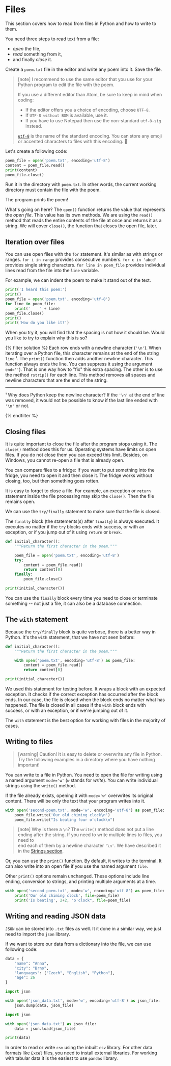# Files

This section covers how to read from files in Python 
and how to write to them.

You need three steps to read text from a file:
* *open* the file,
* *read* something from it,
* and finally *close* it.

Create a `poem.txt` file in the editor and write any poem into it.
Save the file.

> [note]
> I recommend to use the same editor that you use for your 
> Python program to edit the file with the poem.
>
> If you use a different editor than Atom, be sure to keep in mind when coding:
> * If the editor offers you a choice of encoding, choose `UTF-8`.
> * If `UTF-8 without BOM` is available, use it.
> * If you have to use Notepad then use the non-standard `utf-8-sig` instead.
>
> [`utf-8`] is the name of the standard encoding.
> You can store any emoji or accented characters to files with this encoding.
> 🎉

[`utf-8`]: https://en.wikipedia.org/wiki/UTF-8

Let's create a following code:

```python
poem_file = open('poem.txt', encoding='utf-8')
content = poem_file.read()
print(content)
poem_file.close()
```

Run it in the directory with `poem.txt`. In other words, the current working 
directory must contain the file with the poem. 

The program prints the poem!

What's going on here?
The `open()` function returns the value that represents the *open file*.
This value has its own methods.
We are using the `read()` method that reads the entire contents 
of the file at once and returns it as a string.
We will cover `close()`, the function that closes the open file, later.


## Iteration over files

You can use open files with the `for` statement. 
It's similar as with strings or ranges.
`for i in range` provides consecutive numbers. 
`for c in 'abcd'` provides single string characters. 
`for line in poem_file` provides individual lines read from the file into the `line` variable.

For example, we can indent the poem to make it stand out of the text.

```python
print('I heard this poem:')
print()
poem_file = open('poem.txt', encoding='utf-8')
for line in poem_file:
    print('    ' + line)
poem_file.close()
print()
print('How do you like it?')
```


When you try it, you will find that the spacing is not how it should be. 
Would you like to try to explain why this is so?

{% filter solution %}
Each row ends with a newline character (`'\n'`).
When iterating over a Python file, 
this character remains at the end of the string `line` ¹.
The `print()` function then adds another newline character. 
This function always ends the line. 
You can suppress it using the argument `end=''`).
That is one way how to "fix" this extra spacing. 
The other is to use the method `rstrip()` for each line. 
This method removes all spaces and newline characters 
that are the end of the string.

---

¹  Why does Python keep the newline character? If the `'\n'` at the end of line was removed, 
it would not be possible to know if the last line ended with `'\n'` or not.

{% endfilter %}


## Closing files

It is quite important to close the file after the program stops using it. 
The `close()` method does this for us.
Operating systems have limits on open files.
If you do not close them you can exceed this limit.
Besides, on Windows, you cannot re-open a file that is already open.

You can compare files to a fridge: If you want to put something into the fridge, 
you need to open it and then close it.
The fridge works without closing, too, but then something goes rotten. 

It is easy to forget to close a file.
For example, an exception or `return` statement inside 
the file processing may skip the `close()`.
Then the file remains open.

We can use the `try/finally` statement to make sure that the file is closed.

The `finally` block (the statements(s) after `finally`) is always executed.
It executes no matter if the `try` blocks ends with success, 
or with an exception, or if you jump out of it using `return` or `break`.

```python
def initial_character():
    """Return the first character in the poem."""

    poem_file = open('poem.txt', encoding='utf-8')
    try:
        content = poem_file.read()
        return content[0]
    finally:
        poem_file.close()

print(initial_character())
```

You can use the `finally` block every time you need 
to close or terminate something -- not just a file,
it can also be a database connection.


## The `with` statement

Because the `try/finally` block is quite verbose, 
there is a better way in Python. It's the `with` statement, that we have not seen before:

```python
def initial_character():
    """Return the first character in the poem."""

    with open('poem.txt', encoding='utf-8') as poem_file:
        content = poem_file.read()
        return content[0]

print(initial_character())
```

We used this statement for testing before. 
It wraps a block with an expected exception.
It checks if the correct exception has occurred 
after the block ends.
In our case, the file is closed when the block ends
no matter what has happened.
The file is closed in all cases
if the `with` block ends with success, 
or with an exception, or if we're jumping out of it.

The `with` statement is the best option for working with files
in the majority of cases.


## Writing to files

> [warning] Caution!
> It is easy to delete or overwrite any file in Python.
> Try the following examples in a directory where you have nothing important!

You can write to a file in Python.
You need to open the file for writing using a named argument
`mode='w'` (`w` stands for *write*).
You can write individual strings using the `write()` method.

If the file already exists, opening it with `mode='w'` overwrites 
its original content. There will be only the text that your program 
writes into it.

```python
with open('second-poem.txt', mode='w', encoding='utf-8') as poem_file:
    poem_file.write('Our old chiming clock\n')
    poem_file.write("Is beating four o'clock\n")
```

> [note] Why is there a `\n`?
> The `write()` method does not put a line ending after the string.
> If you need to write multiple lines to files, you need to  
> end each of them by a newline character `'\n'`. We have described it
> in the [Strings section](../str/).

Or, you can use the `print()` function.
By default, it writes to the terminal. 
It can also write into an open file if you use the named argument `file`.

Other `print()` options remain unchanged. These options include
line ending, conversion to strings, and printing multiple arguments at a time.

```python
with open('second-poem.txt', mode='w', encoding='utf-8') as poem_file:
    print('Our old chiming clock', file=poem_file)
    print('Is beating', 2+2, "o'clock", file=poem_file)
```

## Writing and reading JSON data

`JSON` can be stored into `.txt` files as well. It it done in a similar way, we just need to import the `json` library.

If we want to store our data from a dictionary into the file, we can use following code:

```python
data = {
    "name": "Anna",
    "city": "Brno",
    "languages": ["Czech", "English", "Python"],
    "age": 26
}

import json

with open('json_data.txt', mode='w', encoding='utf-8') as json_file:
    json.dump(data, json_file)
```

```python
import json

with open('json_data.txt') as json_file:
    data = json.load(json_file)

print(data)
```

In order to read or write `csv` using the inbuilt `csv` library.
For other data formats like `Excel` files, you need to install external libraries.
For working with tabular data it is the easiest to use `pandas` library.
